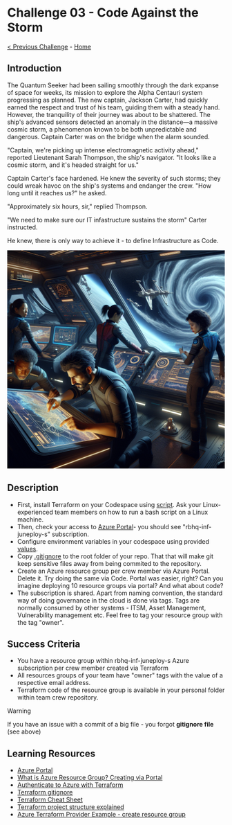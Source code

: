 # Challenge 03 - Code Against the Storm

[< Previous Challenge](Challenge-02.md) - [Home](../README.md)

## Introduction

The Quantum Seeker had been sailing smoothly through the dark expanse of space for weeks, its mission to explore the Alpha Centauri system progressing as planned. The new captain, Jackson Carter, had quickly earned the respect and trust of his team, guiding them with a steady hand. However, the tranquility of their journey was about to be shattered. The ship's advanced sensors detected an anomaly in the distance—a massive cosmic storm, a phenomenon known to be both unpredictable and dangerous. Captain Carter was on the bridge when the alarm sounded.

"Captain, we're picking up intense electromagnetic activity ahead," reported Lieutenant Sarah Thompson, the ship's navigator. "It looks like a cosmic storm, and it's headed straight for us."

Captain Carter's face hardened. He knew the severity of such storms; they could wreak havoc on the ship's systems and endanger the crew. "How long until it reaches us?" he asked.

"Approximately six hours, sir," replied Thompson.

"We need to make sure our IT infastructure sustains the storm" Carter instructed.

He knew, there is only way to achieve it - to define Infrastructure as Code.

<img src="images/spaceship-iac.png" width="512"/>

## Description

- First, install Terraform on your Codespace using [script](../Files/Challenge-03/terraform-install.sh). Ask your Linux-experienced team members on how to run a bash script on a Linux machine.
- Then, check your access to [Azure Portal](https://portal.azure.com)- you should see "rbhq-inf-juneploy-s" subscription.
- Configure environment variables in your codespace using provided [values](../Files/Challenge-03/envs.md). 
- Copy [.gitignore](../Files/Challenge-03/) to the root folder of your repo. That that will make git keep sensitive files away from being commited to the repository.
- Create an Azure resource group per crew member via Azure Portal. Delete it. Try doing the same via Code. Portal was easier, right? Can you imagine deploying 10 resource groups via portal? And what about code?
- The subscription is shared. Apart from naming convention, the standard way of doing governance in the cloud is done via tags. Tags are normally consumed by other systems - ITSM, Asset Management, Vulnerability management etc. Feel free to tag your resource group with the tag "owner".

  
## Success Criteria

- You have a resource group within rbhq-inf-juneploy-s Azure subscription per crew member created via Terraform
- All resources groups of your team have "owner" tags with the value of a respective email address.
- Terraform code of the resource group is available in your personal folder within team crew repository.


> [!WARNING]
> If you have an issue with a commit of a big file - you forgot **gitignore file** (see above)

## Learning Resources

- [Azure Portal](https://portal.azure.com)
- [What is Azure Resource Group? Creating via Portal](https://learn.microsoft.com/en-us/azure/azure-resource-manager/management/manage-resource-groups-portal#what-is-a-resource-group)
- [Authenticate to Azure with Terraform](https://learn.microsoft.com/en-us/azure/developer/terraform/authenticate-to-azure-with-service-principle?tabs=bash#specify-service-principal-credentials-in-environment-variables)
- [Terraform gitignore](https://github.com/github/gitignore/blob/main/Terraform.gitignore)
- [Terraform Cheat Sheet](https://spacelift.io/blog/terraform-commands-cheat-sheet)
- [Terraform project structure explained](https://spacelift.io/blog/terraform-files)
- [Azure Terraform Provider Example - create resource group](https://registry.terraform.io/providers/hashicorp/azurerm/latest/docs#example-usage)
